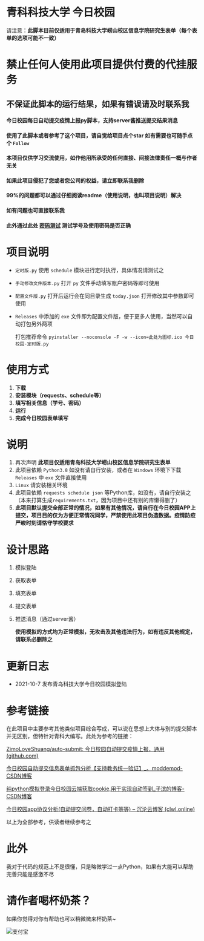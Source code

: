 # 青科科技大学 今日校园

请注意：**此脚本目前仅适用于青岛科技大学崂山校区信息学院研究生表单（每个表单的选项可能不一致）**

# 禁止任何人使用此项目提供付费的代挂服务

## 不保证此脚本的运行结果，如果有错误请及时联系我

#### 今日校园每日自动提交疫情上报py脚本，支持server酱推送提交结果消息

#### 使用了此脚本或者参考了这个项目，请自觉给项目点个star 如有需要也可随手点个 `Follow`

#### 本项目仅供学习交流使用，如作他用所承受的任何直接、间接法律责任一概与作者无关

#### 如果此项目侵犯了您或者您公司的权益，请立即联系我删除

#### 99%的问题都可以通过仔细阅读readme（使用说明，也叫项目说明）解决

#### 如有问题也可直接联系我

#### 此外通过此处 [密码测试](https://qust.campusphere.net/) 测试学号及使用密码是否正确

# 项目说明

- `定时版.py` 使用 `schedule` 模块进行定时执行，具体情况请测试之

- `手动修改文件版本.py` 打开 `py` 文件手动填写账户密码等即可使用

- `配置文件版.py` 打开后运行会在同目录生成 `today.json` 打开修改其中参数即可使用

- `Releases` 中添加的 `exe` 文件即为配置文件版，便于更多人使用，当然可以自动打包另外两项

  打包推荐命令 `pyinstaller --noconsole -F -w --icon=此处为图标.ico 今日校园-定时版.py`

# 使用方式

1. **下载**
2. **安装模块（requests、schedule等）**
3. **填写相关信息（学号、密码）**
4. **运行**
5. **完成今日校园表单填写**

# 说明

1. 再次声明 **此项目仅适用青岛科技大学崂山校区信息学院研究生表单**
2. 此项目依赖 `Python3.8` 如没有请自行安装，或者在 `Windows` 环境下下载 `Releases` 中 `exe` 文件直接使用
3. `Linux` 请安装相关环境
4. 此项目依赖 `requests schedule json` 等Python库，如没有，请自行安装之（本来打算生成`requirements.txt`，因为项目中还有别的库懒得删了）
5. **此项目默认提交全部正常的情况，如果有其他情况，请自行在今日校园APP上提交，项目目的仅为方便正常情况同学，严禁使用此项目伪造数据。疫情防疫严峻时刻请恪守学校要求**

# 设计思路

1. 模拟登陆

2. 获取表单

3. 填充表单

4. 提交表单

5. 推送消息（通过server酱）

   **使用模拟的方式均为正常模拟，无攻击及其他违法行为，如有违反其他规定，请联系必删除之**

# 更新日志

- 2021-10-7 发布青岛科技大学今日校园模拟登陆

# 参考链接

在此项目中主要参考其他类似项目综合写成，可以说在思想上大体与别的提交脚本并无区别，但特针对青科大编写。此处为参考的链接：

[ZimoLoveShuang/auto-submit: 今日校园自动提交疫情上报，通用 (github.com)](https://github.com/ZimoLoveShuang/auto-submit)

[今日校园自动提交信息表单抓包分析【支持教务统一验证】_、moddemod-CSDN博客](https://blog.csdn.net/weixin_43833642/article/details/109583039?utm_medium=distribute.pc_feed_404.none-task-blog-2~default~BlogCommendFromMachineLearnPai2~default-6.control404&depth_1-utm_source=distribute.pc_feed_404.none-task-blog-2~default~BlogCommendFromMachineLearnPai2~default-6.control40)

[纯python模拟登录今日校园云端获取cookie,用于实现自动签到_子滨的博客-CSDN博客](https://blog.csdn.net/weixin_46079657/article/details/108927344)

[今日校园app协议分析(自动提交问卷，自动打卡等等) – 沉沦云博客 (clwl.online)](https://www.clwl.online/cpdaily/#!)

以上为全部参考，供读者继续参考之

# 此外

我对于代码的规范上不是很懂，只是略微学过一点Python，如果有大能可以帮助完善只能是感激不尽

# 请作者喝杯奶茶？

如果你觉得对你有帮助也可以稍微微来杯奶茶~

![支付宝](http://52.175.18.202:8888/down/iGicPQgzMdG2)
